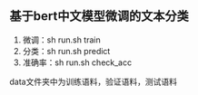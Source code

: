 ## 基于bert中文模型微调的文本分类
1. 微调：sh run.sh train
2. 分类：sh run.sh predict
3. 准确率：sh run.sh check_acc

data文件夹中为训练语料，验证语料，测试语料

